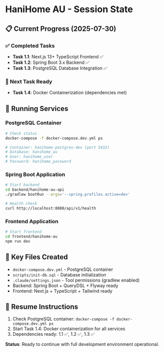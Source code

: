 # HaniHome AU - Session State

## 📋 Current Progress (2025-07-30)

### ✅ Completed Tasks
- **Task 1.1**: Next.js 13+ TypeScript Frontend ✅
- **Task 1.2**: Spring Boot 3.x Backend ✅  
- **Task 1.3**: PostgreSQL Database Integration ✅

### 🔄 Next Task Ready
- **Task 1.4**: Docker Containerization (dependencies met)

## 🐳 Running Services

### PostgreSQL Container
```bash
# Check status
docker-compose -f docker-compose.dev.yml ps

# Container: hanihome-postgres-dev (port 5432)
# Database: hanihome_au
# User: hanihome_user
# Password: hanihome_password
```

### Spring Boot Application
```bash
# Start backend
cd backend/hanihome-au-api
./gradlew bootRun --args='--spring.profiles.active=dev'

# Health check
curl http://localhost:8080/api/v1/health
```

### Frontend Application  
```bash
# Start frontend
cd frontend/hanihome-au
npm run dev
```

## 📁 Key Files Created
- `docker-compose.dev.yml` - PostgreSQL container
- `scripts/init-db.sql` - Database initialization
- `.claude/settings.json` - Tool permissions (gradlew enabled)
- Backend: Spring Boot + QueryDSL + Flyway ready
- Frontend: Next.js + TypeScript + Tailwind ready

## 🎯 Resume Instructions
1. Check PostgreSQL container: `docker-compose -f docker-compose.dev.yml ps`
2. Start Task 1.4: Docker containerization for all services
3. Dependencies ready: 1.1 ✅, 1.2 ✅, 1.3 ✅

**Status**: Ready to continue with full development environment operational.
